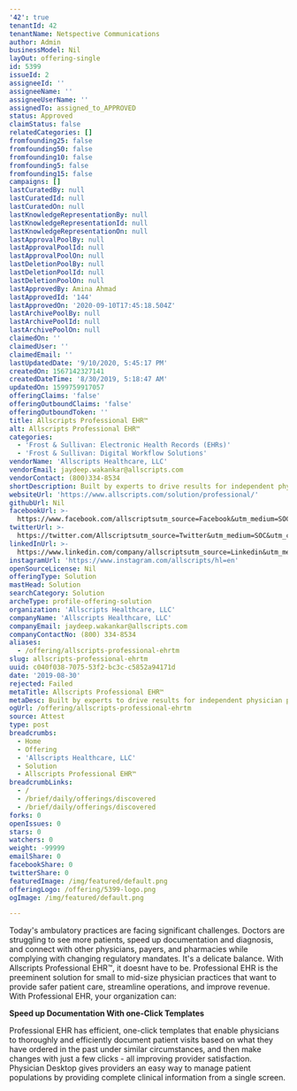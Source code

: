 ```yaml
---
'42': true
tenantId: 42
tenantName: Netspective Communications
author: Admin
businessModel: Nil
layOut: offering-single
id: 5399
issueId: 2
assigneeId: ''
assigneeName: ''
assigneeUserName: ''
assignedTo: assigned_to_APPROVED
status: Approved
claimStatus: false
relatedCategories: []
fromfounding25: false
fromfounding50: false
fromfounding10: false
fromfounding5: false
fromfounding15: false
campaigns: []
lastCuratedBy: null
lastCuratedId: null
lastCuratedOn: null
lastKnowledgeRepresentationBy: null
lastKnowledgeRepresentationId: null
lastKnowledgeRepresentationOn: null
lastApprovalPoolBy: null
lastApprovalPoolId: null
lastApprovalPoolOn: null
lastDeletionPoolBy: null
lastDeletionPoolId: null
lastDeletionPoolOn: null
lastApprovedBy: Amina Ahmad
lastApprovedId: '144'
lastApprovedOn: '2020-09-10T17:45:18.504Z'
lastArchivePoolBy: null
lastArchivePoolId: null
lastArchivePoolOn: null
claimedOn: ''
claimedUser: ''
claimedEmail: ''
lastUpdatedDate: '9/10/2020, 5:45:17 PM'
createdOn: 1567142327141
createdDateTime: '8/30/2019, 5:18:47 AM'
updatedOn: 1599759917057
offeringClaims: 'false'
offeringOutboundClaims: 'false'
offeringOutboundToken: ''
title: Allscripts Professional EHR™
alt: Allscripts Professional EHR™
categories:
  - 'Frost & Sullivan: Electronic Health Records (EHRs)'
  - 'Frost & Sullivan: Digital Workflow Solutions'
vendorName: 'Allscripts Healthcare, LLC'
vendorEmail: jaydeep.wakankar@allscripts.com
vendorContact: (800)334-8534
shortDescription: Built by experts to drive results for independent physician practices
websiteUrl: 'https://www.allscripts.com/solution/professional/'
githubUrl: Nil
facebookUrl: >-
  https://www.facebook.com/allscriptsutm_source=Facebook&utm_medium=SOC&utm_campaign=MISC
twitterUrl: >-
  https://twitter.com/Allscriptsutm_source=Twitter&utm_medium=SOC&utm_campaign=MISC
linkedInUrl: >-
  https://www.linkedin.com/company/allscriptsutm_source=Linkedin&utm_medium=SOC&utm_campaign=MISC
instagramUrl: 'https://www.instagram.com/allscripts/hl=en'
openSourceLicense: Nil
offeringType: Solution
mastHead: Solution
searchCategory: Solution
archeType: profile-offering-solution
organization: 'Allscripts Healthcare, LLC'
companyName: 'Allscripts Healthcare, LLC'
companyEmail: jaydeep.wakankar@allscripts.com
companyContactNo: (800) 334-8534
aliases:
  - /offering/allscripts-professional-ehrtm
slug: allscripts-professional-ehrtm
uuid: c040f038-7075-53f2-bc3c-c5852a94171d
date: '2019-08-30'
rejected: Failed
metaTitle: Allscripts Professional EHR™
metaDesc: Built by experts to drive results for independent physician practices
ogUrl: /offering/allscripts-professional-ehrtm
source: Attest
type: post
breadcrumbs:
  - Home
  - Offering
  - 'Allscripts Healthcare, LLC'
  - Solution
  - Allscripts Professional EHR™
breadcrumbLinks:
  - /
  - /brief/daily/offerings/discovered
  - /brief/daily/offerings/discovered
forks: 0
openIssues: 0
stars: 0
watchers: 0
weight: -99999
emailShare: 0
facebookShare: 0
twitterShare: 0
featuredImage: /img/featured/default.png
offeringLogo: /offering/5399-logo.png
ogImage: /img/featured/default.png

---
```

Today's ambulatory practices are facing significant challenges. Doctors are struggling to see more patients, speed up documentation and diagnosis, and connect with other physicians, payers, and pharmacies while complying with changing regulatory mandates. It's a delicate balance. With Allscripts Professional EHR™, it doesnt have to be. Professional EHR is the preeminent solution for small to mid-size physician practices that want to provide safer patient care, streamline operations, and improve revenue. With Professional EHR, your organization can:

**Speed up Documentation With one-Click Templates**         

Professional EHR has efficient, one-click templates that enable physicians to thoroughly and efficiently document patient visits based on what they have ordered in the past under similar circumstances, and then make changes with just a few clicks - all improving provider satisfaction. Physician Desktop gives providers an easy way to manage patient populations by providing complete clinical information from a single screen.